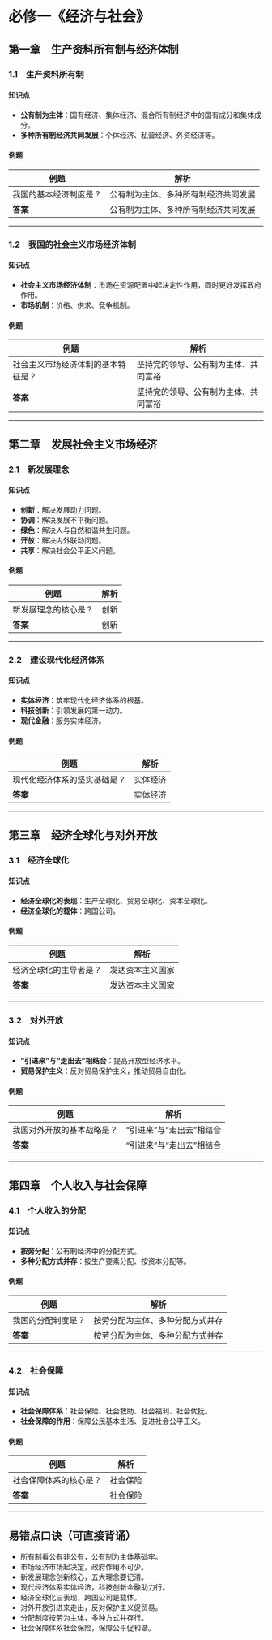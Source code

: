 # 必修一《经济与社会》

## 第一章　生产资料所有制与经济体制

### 1.1　生产资料所有制

#### 知识点
- **公有制为主体**：国有经济、集体经济、混合所有制经济中的国有成分和集体成分。  
- **多种所有制经济共同发展**：个体经济、私营经济、外资经济等。

#### 例题
| 例题 | 解析 |
|---|---|
| 我国的基本经济制度是？ | 公有制为主体、多种所有制经济共同发展 |
| **答案** | 公有制为主体、多种所有制经济共同发展 |

---

### 1.2　我国的社会主义市场经济体制

#### 知识点
- **社会主义市场经济体制**：市场在资源配置中起决定性作用，同时更好发挥政府作用。  
- **市场机制**：价格、供求、竞争机制。

#### 例题
| 例题 | 解析 |
|---|---|
| 社会主义市场经济体制的基本特征是？ | 坚持党的领导、公有制为主体、共同富裕 |
| **答案** | 坚持党的领导、公有制为主体、共同富裕 |

---

## 第二章　发展社会主义市场经济

### 2.1　新发展理念

#### 知识点
- **创新**：解决发展动力问题。  
- **协调**：解决发展不平衡问题。  
- **绿色**：解决人与自然和谐共生问题。  
- **开放**：解决内外联动问题。  
- **共享**：解决社会公平正义问题。

#### 例题
| 例题 | 解析 |
|---|---|
| 新发展理念的核心是？ | 创新 |
| **答案** | 创新 |

---

### 2.2　建设现代化经济体系

#### 知识点
- **实体经济**：筑牢现代化经济体系的根基。  
- **科技创新**：引领发展的第一动力。  
- **现代金融**：服务实体经济。

#### 例题
| 例题 | 解析 |
|---|---|
| 现代化经济体系的坚实基础是？ | 实体经济 |
| **答案** | 实体经济 |

---

## 第三章　经济全球化与对外开放

### 3.1　经济全球化

#### 知识点
- **经济全球化的表现**：生产全球化、贸易全球化、资本全球化。  
- **经济全球化的载体**：跨国公司。

#### 例题
| 例题 | 解析 |
|---|---|
| 经济全球化的主导者是？ | 发达资本主义国家 |
| **答案** | 发达资本主义国家 |

---

### 3.2　对外开放

#### 知识点
- **“引进来”与“走出去”相结合**：提高开放型经济水平。  
- **贸易保护主义**：反对贸易保护主义，推动贸易自由化。

#### 例题
| 例题 | 解析 |
|---|---|
| 我国对外开放的基本战略是？ | “引进来”与“走出去”相结合 |
| **答案** | “引进来”与“走出去”相结合 |

---

## 第四章　个人收入与社会保障

### 4.1　个人收入的分配

#### 知识点
- **按劳分配**：公有制经济中的分配方式。  
- **多种分配方式并存**：按生产要素分配、按资本分配等。

#### 例题
| 例题 | 解析 |
|---|---|
| 我国的分配制度是？ | 按劳分配为主体、多种分配方式并存 |
| **答案** | 按劳分配为主体、多种分配方式并存 |

---

### 4.2　社会保障

#### 知识点
- **社会保障体系**：社会保险、社会救助、社会福利、社会优抚。  
- **社会保障的作用**：保障公民基本生活、促进社会公平正义。

#### 例题
| 例题 | 解析 |
|---|---|
| 社会保障体系的核心是？ | 社会保险 |
| **答案** | 社会保险 |

---

## 易错点口诀（可直接背诵）

- 所有制看公有非公有，公有制为主体基础牢。  
- 市场经济市场起决定，政府作用不可少。  
- 新发展理念创新核心，五大理念要记清。  
- 现代经济体系实体经济，科技创新金融助力行。  
- 经济全球化三表现，跨国公司是载体。  
- 对外开放引进来走出，反对保护主义促贸易。  
- 分配制度按劳为主体，多种方式并存行。  
- 社会保障体系社会保险，保障公平促和谐。  